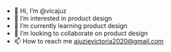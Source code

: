 - 👋 Hi, I’m @vicajuz
- 👀 I’m interested in product design
- 🌱 I’m currently learning product design
- 💞️ I’m looking to collaborate on product design
- 📫 How to reach me ajuzievictoria2020@gmail.com

<!---
vicajuz/vicajuz is a ✨ special ✨ repository because its `README.md` (this file) appears on your GitHub profile.
You can click the Preview link to take a look at your changes.
--->
